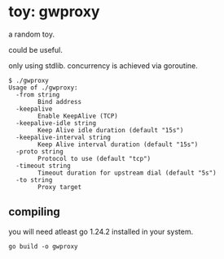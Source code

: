 # toy: gwproxy

a random toy.

could be useful.

only using stdlib. concurrency is achieved via goroutine.

```
$ ./gwproxy
Usage of ./gwproxy:
  -from string
        Bind address
  -keepalive
        Enable KeepAlive (TCP)
  -keepalive-idle string
        Keep Alive idle duration (default "15s")
  -keepalive-interval string
        Keep Alive interval duration (default "15s")
  -proto string
        Protocol to use (default "tcp")
  -timeout string
        Timeout duration for upstream dial (default "5s")
  -to string
        Proxy target
```

## compiling

you will need atleast go 1.24.2 installed in your system.

```
go build -o gwproxy
```
